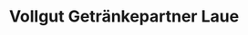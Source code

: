 ---
title: "Vollgut Getränkepartner Laue"
url: /kalefeld/vollgut-getraenkepartner-laue/
shop: Getränke
---